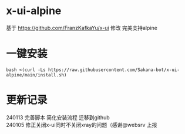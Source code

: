 # x-ui-alpine

基于 https://github.com/FranzKafkaYu/x-ui 修改 完美支持alpine

# 一键安装
```
bash <(curl -Ls https://raw.githubusercontent.com/Sakana-bot/x-ui-alpine/main/install.sh)
```

# 更新记录
240113 完善脚本 简化安装流程 迁移到github    
240105 修正关闭x-ui同时不关闭xray的问题（感谢@websrv 上报
